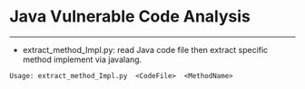 # Java Vulnerable Code Analysis
----
* extract_method_Impl.py: read Java code file then extract specific method implement via javalang.
```
Usage: extract_method_Impl.py  <CodeFile>  <MethodName>
```
